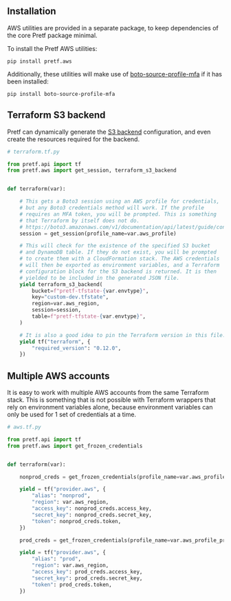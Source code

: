 ## Installation

AWS utilities are provided in a separate package, to keep dependencies of the core Pretf package minimal.

To install the Pretf AWS utilities:

```shell
pip install pretf.aws
```

Additionally, these utilities will make use of [boto-source-profile-mfa](https://github.com/claranet/boto-source-profile-mfa) if it has been installed:

```shell
pip install boto-source-profile-mfa
```

## Terraform S3 backend

Pretf can dynamically generate the [S3 backend](https://www.terraform.io/docs/backends/types/s3.html) configuration, and even create the resources required for the backend.


```python
# terraform.tf.py

from pretf.api import tf
from pretf.aws import get_session, terraform_s3_backend


def terraform(var):

    # This gets a Boto3 session using an AWS profile for credentials,
    # but any Boto3 credentials method will work. If the profile
    # requires an MFA token, you will be prompted. This is something
    # that Terraform by itself does not do.
    # https://boto3.amazonaws.com/v1/documentation/api/latest/guide/configuration.html
    session = get_session(profile_name=var.aws_profile)

    # This will check for the existence of the specified S3 bucket
    # and DynamoDB table. If they do not exist, you will be prompted
    # to create them with a CloudFormation stack. The AWS credentials
    # will then be exported as environment variables, and a Terraform
    # configuration block for the S3 backend is returned. It is then
    # yielded to be included in the generated JSON file.
    yield terraform_s3_backend(
        bucket=f"pretf-tfstate-{var.envtype}",
        key="custom-dev.tfstate",
        region=var.aws_region,
        session=session,
        table=f"pretf-tfstate-{var.envtype}",
    )

    # It is also a good idea to pin the Terraform version in this file.
    yield tf("terraform", {
        "required_version": "0.12.0",
    })
```

## Multiple AWS accounts

It is easy to work with multiple AWS accounts from the same Terraform stack. This is something that is not possible with Terraform wrappers that rely on environment variables alone, because environment variables can only be used for 1 set of credentials at a time.

```python
# aws.tf.py

from pretf.api import tf
from pretf.aws import get_frozen_credentials


def terraform(var):

    nonprod_creds = get_frozen_credentials(profile_name=var.aws_profile_nonprod)

    yield = tf("provider.aws", {
        "alias": "nonprod",
        "region": var.aws_region,
        "access_key": nonprod_creds.access_key,
        "secret_key": nonprod_creds.secret_key,
        "token": nonprod_creds.token,
    })

    prod_creds = get_frozen_credentials(profile_name=var.aws_profile_prod)

    yield = tf("provider.aws", {
        "alias": "prod",
        "region": var.aws_region,
        "access_key": prod_creds.access_key,
        "secret_key": prod_creds.secret_key,
        "token": prod_creds.token,
    })
```
